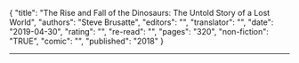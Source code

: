{
"title": "The Rise and Fall of the Dinosaurs: The Untold Story of a Lost World",
"authors": "Steve Brusatte",
"editors": "",
"translator": "",
"date": "2019-04-30",
"rating": "",
"re-read": "",
"pages": "320",
"non-fiction": "TRUE",
"comic": "",
"published": "2018"
}

---
